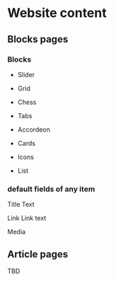 # Website content

## Blocks pages

### Blocks

* Slider
* Grid
* Chess
* Tabs
* Accordeon

* Cards
* Icons
* List

### default fields of any item

Title
Text

Link
Link text

Media

## Article pages

TBD
